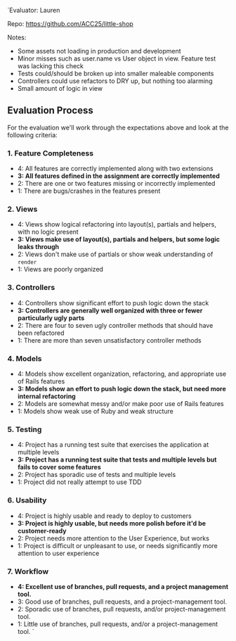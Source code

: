 `Evaluator: Lauren

Repo: https://github.com/ACC25/little-shop

Notes:

- Some assets not loading in production and development
- Minor misses such as user.name vs User object in view. Feature test was lacking this check
- Tests could/should be broken up into smaller maleable components
- Controllers could use refactors to DRY up, but nothing too alarming
- Small amount of logic in view

## Evaluation Process

For the evaluation we'll work through the expectations above and look at the
following criteria:

### 1. Feature Completeness

* 4: All features are correctly implemented along with two extensions
* **3: All features defined in the assignment are correctly implemented**
* 2: There are one or two features missing or incorrectly implemented
* 1: There are bugs/crashes in the features present

### 2. Views

* 4: Views show logical refactoring into layout(s), partials and helpers, with no logic present
* **3: Views make use of layout(s), partials and helpers, but some logic leaks through**
* 2: Views don't make use of partials or show weak understanding of `render`
* 1: Views are poorly organized

### 3. Controllers

* 4: Controllers show significant effort to push logic down the stack
* **3: Controllers are generally well organized with three or fewer particularly ugly parts**
* 2: There are four to seven ugly controller methods that should have been refactored
* 1: There are more than seven unsatisfactory controller methods

### 4. Models

* 4: Models show excellent organization, refactoring, and appropriate use of Rails features
* **3: Models show an effort to push logic down the stack, but need more internal refactoring**
* 2: Models are somewhat messy and/or make poor use of Rails features
* 1: Models show weak use of Ruby and weak structure

### 5. Testing

* 4: Project has a running test suite that exercises the application at multiple levels
* **3: Project has a running test suite that tests and multiple levels but fails to cover some features**
* 2: Project has sporadic use of tests and multiple levels
* 1: Project did not really attempt to use TDD

### 6. Usability

* 4: Project is highly usable and ready to deploy to customers
* **3: Project is highly usable, but needs more polish before it'd be customer-ready**
* 2: Project needs more attention to the User Experience, but works
* 1: Project is difficult or unpleasant to use, or needs significantly more attention to user experience

### 7. Workflow

* **4: Excellent use of branches, pull requests, and a project management tool.**
* 3: Good use of branches, pull requests, and a project-management tool.
* 2: Sporadic use of branches, pull requests, and/or project-management tool.
* 1: Little use of branches, pull requests, and/or a project-management tool.
`
